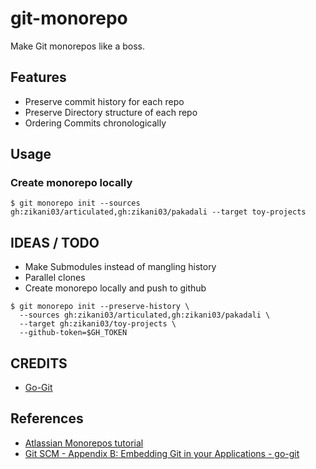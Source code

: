 git-monorepo
============

Make Git monorepos like a boss.

## Features

- Preserve commit history for each repo
- Preserve Directory structure of each repo
- Ordering Commits chronologically

## Usage

### Create monorepo locally

```shell
$ git monorepo init --sources gh:zikani03/articulated,gh:zikani03/pakadali --target toy-projects
```

## IDEAS / TODO

- Make Submodules instead of mangling history
- Parallel clones
- Create monorepo locally and push to github

```shell
$ git monorepo init --preserve-history \ 
  --sources gh:zikani03/articulated,gh:zikani03/pakadali \ 
  --target gh:zikani03/toy-projects \ 
  --github-token=$GH_TOKEN
```

## CREDITS

- [Go-Git](https://pkg.go.dev/github.com/go-git/go-git/v5)


## References

- [Atlassian Monorepos tutorial](https://www.atlassian.com/git/tutorials/monorepos)
- [Git SCM - Appendix B: Embedding Git in your Applications - go-git](https://git-scm.com/book/en/v2/Appendix-B%3A-Embedding-Git-in-your-Applications-go-git)

